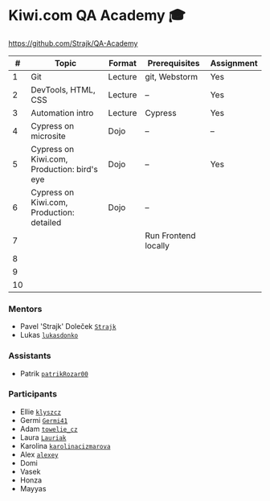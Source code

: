 # Kiwi.com QA Academy 🎓

<https://github.com/Strajk/QA-Academy>

| #  | Topic                                       | Format  | Prerequisites                | Assignment |
|----|---------------------------------------------|---------|------------------------------|------------|
| 1  | Git                                         | Lecture | git, Webstorm                | Yes        |
| 2  | DevTools, HTML, CSS                         | Lecture | –                            | Yes        |
| 3  | Automation intro                            | Lecture | Cypress                      | Yes        |
| 4  | Cypress on microsite                        | Dojo    | –                            | –          |
| 5  | Cypress on Kiwi.com, Production: bird's eye | Dojo    | –                            | Yes        |
| 6  | Cypress on Kiwi.com, Production: detailed   | Dojo    | –                            |            |
| 7  |                                             |         | Run Frontend locally         |            |
| 8  |                                             |         |                              |            |
| 9  |                                             |         |                              |            |
| 10 |                                             |         |                              |            |

### Mentors

* Pavel 'Strajk' Doleček [`Strajk`](https://github.com/strajk/)
* Lukas [`lukasdonko`](https://github.com/lukasdonko)

### Assistants

* Patrik [`patrikRozar00`](https://github.com/patrikRozar00/)

### Participants

* Ellie [`klyszcz`](https://github.com/klyszcz)
* Germi [`Germi41`](https://github.com/Germi41)
* Adam [`towelie_cz`](https://github.com/adam-olser)
* Laura [`Lauriak`](https://github.com/Lauriak)
* Karolina [`karolinacizmarova`](https://github.com/karolinacizmarova)
* Alex [`alexey`](https://gitlab.skypicker.com/alexey.tudakov)
* Domi
* Vasek
* Honza
* Mayyas

